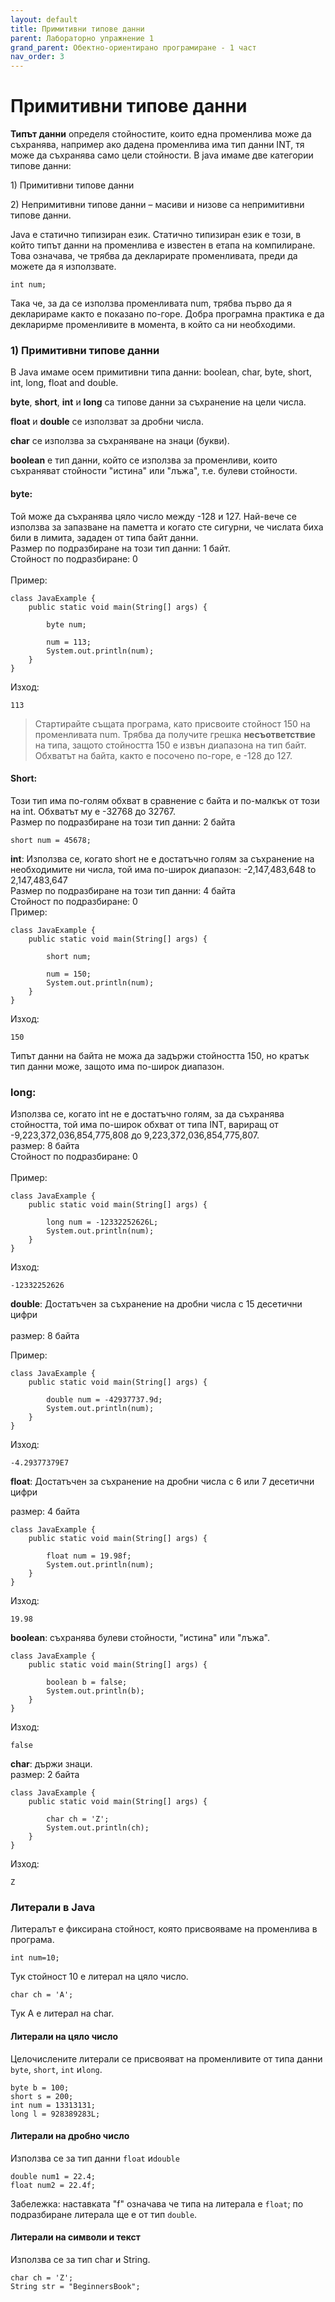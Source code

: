 ```yaml
---
layout: default
title: Примитивни типове данни
parent: Лабораторно упражнение 1
grand_parent: Обектно-ориентирано програмиране - 1 част
nav_order: 3
---
```


# Примитивни типове данни

**Типът данни** определя стойностите, които една променлива може да съхранява, например ако дадена променлива има тип данни INT, тя може да съхранява само цели стойности. В java имаме две категории типове данни:

1\) Примитивни типове данни

2\) Непримитивни типове данни – масиви и низове са непримитивни типове данни.

Java е статично типизиран език. Статично типизиран език е този, в който типът данни на променлива е известен в етапа на компилиране. Това означава, че трябва да декларирате променливата, преди да можете да я използвате.

```
int num;
```

Така че, за да се използва променливата num, трябва първо да я декларираме както е показано по-горе. Добра програмна практика е да декларирме променливите в момента, в който са ни необходими.

### 1) Примитивни типове данни

В Java имаме осем примитивни типа данни: boolean, char, byte, short, int, long, float and double.

**byte**, **short**, **int** и **long** са типове данни за съхранение на цели числа.

**float** и **double** се използват за дробни числа.

**char** се използва за съхраняване на знаци (букви).

**boolean** е тип данни, който се използва за променливи, които съхраняват стойности "истина" или "лъжа", т.е. булеви стойности.

#### byte:

Той може да съхранява цяло число между -128 и 127. Най-вече се използва за запазване на паметта и когато сте сигурни, че числата биха били в лимита, зададен от типа байт данни.\
Размер по подразбиране на този тип данни: 1 байт.\
Стойност по подразбиране: 0\
\
Пример:

```
class JavaExample {
    public static void main(String[] args) {
    	
    	byte num;
    	
    	num = 113;
    	System.out.println(num);
    }
}
```

Изход:

```
113
```

> Стартирайте същата програма, като присвоите стойност 150 на променливата num. Трябва да получите грешка **несъответствие** на типа, защото стойността 150 е извън диапазона на тип байт. Обхватът на байта, както е посочено по-горе, е -128 до 127.

#### Short:

Този тип има по-голям обхват в сравнение с байта и по-малкък от този на int. Обхватът му е -32768 до 32767.\
Размер по подразбиране на този тип данни: 2 байта

```
short num = 45678;
```

**int**: Използва се, когато short не е достатъчно голям за съхранение на необходимите ни числа, той има по-широк диапазон: -2,147,483,648 to 2,147,483,647\
Размер по подразбиране на този тип данни: 4 байта\
Стойност по подразбиране: 0\
Пример:

```
class JavaExample {
    public static void main(String[] args) {
    	
    	short num;
    	
    	num = 150;
    	System.out.println(num);
    }
}
```

Изход:

```
150
```

Типът данни на байта не можа да задържи стойността 150, но кратък тип данни може, защото има по-широк диапазон.

### long:

Използва се, когато int не е достатъчно голям, за да съхранява стойността, той има по-широк обхват от типа INT, вариращ от -9,223,372,036,854,775,808 до 9,223,372,036,854,775,807.\
размер: 8 байта\
Стойност по подразбиране: 0\
\
Пример:

```
class JavaExample {
    public static void main(String[] args) {
    	
    	long num = -12332252626L;
    	System.out.println(num);
    }
}
```

Изход:

```
-12332252626
```

**double**: Достатъчен за съхранение на дробни числа с 15 десетични цифри\
\
размер: 8 байта

Пример:

```
class JavaExample {
    public static void main(String[] args) {
    	
    	double num = -42937737.9d;
    	System.out.println(num);
    }
}
```

Изход:

```
-4.29377379E7
```

**float**: Достатъчен за съхранение на дробни числа с 6 или 7 десетични цифри

размер: 4 байта

```
class JavaExample {
    public static void main(String[] args) {
    	
    	float num = 19.98f;
    	System.out.println(num);
    }
}
```

Изход:

```
19.98
```

**boolean**: съхранява булеви стойности, "истина" или "лъжа".

```
class JavaExample {
    public static void main(String[] args) {
    	
    	boolean b = false;
    	System.out.println(b);
    }
}
```

Изход:

```
false
```

**char**: държи знаци.\
размер: 2 байта

```
class JavaExample {
    public static void main(String[] args) {
    	
    	char ch = 'Z';
    	System.out.println(ch);
    }
}
```

Изход:

```
Z
```

### Литерали в Java

Литералът е фиксирана стойност, която присвояваме на променлива в програма.

```
int num=10;
```

Тук стойност 10 е литерал на цяло число.

```
char ch = 'A';
```

Тук А е литерал на char.

#### Литерали на цяло число

Целочислените литерали се присвояват на променливите от типа данни  `byte`, `short`, `int` и`long`.

```
byte b = 100;
short s = 200;
int num = 13313131;
long l = 928389283L;
```

#### Литерали на дробно число

Използва се за тип данни  `float` и`double`

```
double num1 = 22.4;
float num2 = 22.4f;
```

Забележка: наставката "f" означава че типа на литерала е `float`; по подразбиране литерала ще е от тип `double`.

#### Литерали на символи и текст

Използва се за тип char и String.

```
char ch = 'Z';
String str = "BeginnersBook";
```
